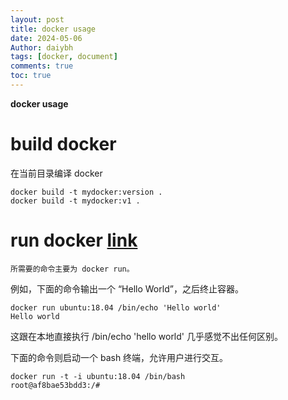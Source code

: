 ```yaml
---
layout: post
title: docker usage
date: 2024-05-06
Author: daiybh
tags: [docker, document]
comments: true
toc: true
---
```


**docker usage**

<!--more-->


# build docker

在当前目录编译 docker

    docker build -t mydocker:version .
    docker build -t mydocker:v1 .

# run docker [link](https://yeasy.gitbook.io/docker_practice/container/run)

    所需要的命令主要为 docker run。

例如，下面的命令输出一个 “Hello World”，之后终止容器。


    docker run ubuntu:18.04 /bin/echo 'Hello world'
    Hello world

这跟在本地直接执行 /bin/echo 'hello world' 几乎感觉不出任何区别。

下面的命令则启动一个 bash 终端，允许用户进行交互。


    docker run -t -i ubuntu:18.04 /bin/bash
    root@af8bae53bdd3:/#